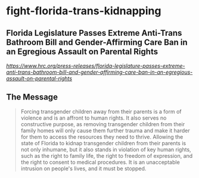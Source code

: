 # fight-florida-trans-kidnapping

## Florida Legislature Passes Extreme Anti-Trans Bathroom Bill and Gender-Affirming Care Ban in an Egregious Assault on Parental Rights

_https://www.hrc.org/press-releases/florida-legislature-passes-extreme-anti-trans-bathroom-bill-and-gender-affirming-care-ban-in-an-egregious-assault-on-parental-rights_

## The Message

> Forcing transgender children away from their parents is a form of violence and is an affront to human rights. It also serves no constructive purpose, as removing transgender children from their family homes will only cause them further trauma and make it harder for them to access the resources they need to thrive. Allowing the state of Florida to kidnap transgender children from their parents is not only inhumane, but it also stands in violation of key human rights, such as the right to family life, the right to freedom of expression, and the right to consent to medical procedures. It is an unacceptable intrusion on people's lives, and it must be stopped.
